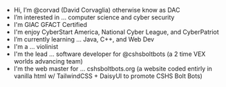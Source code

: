 - Hi, I’m @corvad (David Corvaglia) otherwise know as DAC
- I’m interested in ... computer science and cyber security
- I'm GIAC GFACT Certified
- I'm enjoy CyberStart America, National Cyber League, and CyberPatriot
- I’m currently learning ... Java, C++, and Web Dev
- I'm a ... violinist
- I'm the lead ... software developer for @cshsboltbots (a 2 time VEX worlds advancing team)
- I'm the web master for ... cshsboltbots.org (a website coded entirly in vanilla html w/ TailwindCSS + DaisyUI to promote CSHS Bolt Bots)
